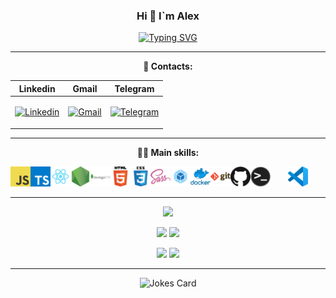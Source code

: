 <div align="center">

### Hi 👋 I`m Alex

[![Typing SVG](https://readme-typing-svg.herokuapp.com?color=%2336BCF7&lines=I'm+Full+Stack+Developer+from+Ukraine+ua)](https://git.io/typing-svg)

---

**📲 Contacts:**

| **Linkedin**  | **Gmail** | **Telegram** |
|:-:|:-:| :-: |
| <p align="center" ><a href="https://www.linkedin.com/in/aleksander-makarov-5407b5275/" title="Linkedin"><img src="https://cdn.jsdelivr.net/gh/yogeshwaran01/yogeshwaran01@latest/svgs/linkedin.svg" alt="Linkedin" width="40px" height="40px"></a> </p>  |  <p align="center" ><a href="mailto:ssapientiaa@gmail.com" title="Gmail"><img src="https://cdn.jsdelivr.net/gh/yogeshwaran01/yogeshwaran01@latest/svgs/gmail.svg" alt="Gmail" width="40px" height="40px"></a> </p> | <p align="center" ><a href="https://t.me/Makaroff_A_M" title="Telegram"><img src="https://cdn.jsdelivr.net/gh/yogeshwaran01/yogeshwaran01@latest/svgs/telegram.svg" alt="Telegram" width="40px" height="40px"></a> </p>  |
   
---

**💪🏻 Main skills:**

<img align="left" alt="JavaScript" width="32px" src="https://raw.githubusercontent.com/github/explore/80688e429a7d4ef2fca1e82350fe8e3517d3494d/topics/javascript/javascript.png" />

<img align="left" alt="JavaScript" width="32px" src="https://raw.githubusercontent.com/github/explore/80688e429a7d4ef2fca1e82350fe8e3517d3494d/topics/typescript/typescript.png" />

<img align="left" alt="React" width="32px" src="https://raw.githubusercontent.com/github/explore/80688e429a7d4ef2fca1e82350fe8e3517d3494d/topics/react/react.png" />

<img align="left" alt="Node.js" width="32px" src="https://raw.githubusercontent.com/github/explore/80688e429a7d4ef2fca1e82350fe8e3517d3494d/topics/nodejs/nodejs.png" />

<img align="left" alt="MongoDB" width="32px" src="https://raw.githubusercontent.com/github/explore/80688e429a7d4ef2fca1e82350fe8e3517d3494d/topics/mongodb/mongodb.png" />

<img align="left" alt="HTML5" width="32px" src="https://raw.githubusercontent.com/github/explore/80688e429a7d4ef2fca1e82350fe8e3517d3494d/topics/html/html.png" />

<img align="left" alt="CSS3" width="32px" src="https://raw.githubusercontent.com/github/explore/80688e429a7d4ef2fca1e82350fe8e3517d3494d/topics/css/css.png" />

<img align="left" alt="Sass" width="32px" src="https://raw.githubusercontent.com/github/explore/80688e429a7d4ef2fca1e82350fe8e3517d3494d/topics/sass/sass.png" />

<img align="left" alt="Webpack" width="32px" src="https://raw.githubusercontent.com/github/explore/80688e429a7d4ef2fca1e82350fe8e3517d3494d/topics/webpack/webpack.png" />

<img align="left" alt="Docker" width="32px" src="https://raw.githubusercontent.com/github/explore/80688e429a7d4ef2fca1e82350fe8e3517d3494d/topics/docker/docker.png" />

<img align="left" alt="Git" width="32px" src="https://raw.githubusercontent.com/github/explore/80688e429a7d4ef2fca1e82350fe8e3517d3494d/topics/git/git.png" />

<img align="left" alt="GitHub" width="32px" src="https://raw.githubusercontent.com/github/explore/78df643247d429f6cc873026c0622819ad797942/topics/github/github.png" />

<img align="left" alt="Terminal" width="32px" src="https://raw.githubusercontent.com/github/explore/80688e429a7d4ef2fca1e82350fe8e3517d3494d/topics/terminal/terminal.png" />

<img alt="Visual Studio Code" width="32px" src="https://raw.githubusercontent.com/github/explore/80688e429a7d4ef2fca1e82350fe8e3517d3494d/topics/visual-studio-code/visual-studio-code.png" />

---

![](https://github-profile-summary-cards.vercel.app/api/cards/profile-details?username=DeadMakar&theme=solarized_dark)

![](https://github-profile-summary-cards.vercel.app/api/cards/most-commit-language?username=DeadMakar&theme=solarized_dark)      ![](https://github-profile-summary-cards.vercel.app/api/cards/repos-per-language?username=DeadMakar&theme=solarized_dark)


![](https://github-profile-summary-cards.vercel.app/api/cards/stats?username=DeadMakar&theme=solarized_dark)      ![](https://github-profile-summary-cards.vercel.app/api/cards/productive-time?username=DeadMakar&theme=solarized_dark)

---

![Jokes Card](https://readme-jokes.vercel.app/api)

</div>
